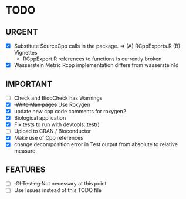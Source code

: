 # TODO

## URGENT
- [x] Substitute SourceCpp calls in the package. => (A) RCppExports.R (B) Vignettes
	* RCppExport.R references to functions is currently broken
- [x] Wasserstein Metric Rcpp implementation differs from wasserstein1d

## IMPORTANT
- [ ] Check and BiocCheck has Warnings
- [x] <s> Write Man pages</s> Use Roxygen
- [x] update new cpp code comments for roxygen2
- [x] Biological application
- [x] Fix tests to run with devtools::test()
- [ ] Upload to CRAN / Bioconductor
- [x] Make use of Cpp references
- [x] change decomposition error in Test output from absolute to relative measure

## FEATURES
- [ ] <s> CI Testing </s> Not necessary at this point
- [ ] Use Issues instead of this TODO file
